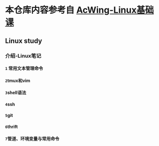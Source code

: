 # 本仓库内容参考自 [AcWing-Linux基础课](https://www.acwing.com/activity/content/introduction/57/)
## Linux study

### 介绍-Linux笔记
#### `1` 常用文本管理命令

#### `2`tmux和vim

#### `3`shell语法

#### `4`ssh

#### `5`git

#### `6`thrift

#### `7`管道、环境变量与常用命令